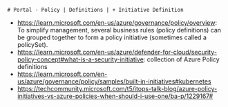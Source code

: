 ```
# Portal - Policy | Definitions | + Initiative Definition
```

- https://learn.microsoft.com/en-us/azure/governance/policy/overview: To simplify management, several business rules (policy definitions) can be grouped together to form a policy initiative (sometimes called a policySet).
- https://learn.microsoft.com/en-us/azure/defender-for-cloud/security-policy-concept#what-is-a-security-initiative: collection of Azure Policy definitions
- https://learn.microsoft.com/en-us/azure/governance/policy/samples/built-in-initiatives#kubernetes
- https://techcommunity.microsoft.com/t5/itops-talk-blog/azure-policy-initiatives-vs-azure-policies-when-should-i-use-one/ba-p/1229167#

